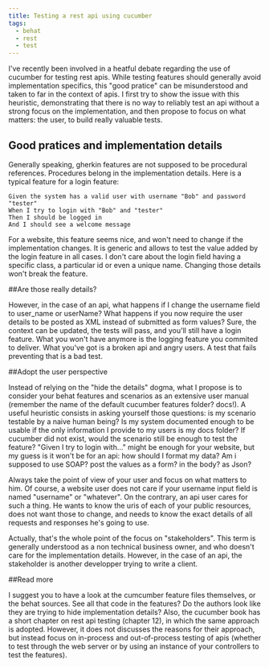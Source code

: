 ```yaml
---
title: Testing a rest api using cucumber
tags:
  - behat
  - rest
  - test
---
```


I've recently been involved in a heatful debate regarding the use of cucumber for testing rest apis. While testing features should generally avoid implementation specifics, this "good pratice" can be misunderstood and taken to far in the context of apis. I first try to show the issue with this heuristic, demonstrating that there is no way to reliably test an api without a strong focus on the implementation, and then propose to focus on what matters: the user, to build really valuable tests.


## Good pratices and implementation details

Generally speaking, gherkin features are not supposed to be procedural references. Procedures belong in the implementation details. Here is a typical feature for a login feature:

	Given the system has a valid user with username "Bob" and password "tester"
	When I try to login with "Bob" and "tester"
	Then I should be logged in
	And I should see a welcome message

For a website, this feature seems nice, and won't need to change if the implementation changes. It is generic and allows to test the value added by the login feature in all cases. I don't care about the login field having a specific class, a particular id or even a unique name. Changing those details won't break the feature.


##Are those really details?

However, in the case of an api, what happens if I change the username field to user_name or userName? What happens if you now require the user details to be posted as XML instead of submitted as form values? Sure, the context can be updated, the tests will pass, and you'll still have a login feature. What you won't have anymore is the logging feature you commited to deliver. What you've got is a broken api and angry users. A test that fails preventing that is a bad test.


##Adopt the user perspective

Instead of relying on the "hide the details" dogma, what I propose is to consider your behat features and scenarios as an extensive user manual (remember the name of the default cucumber features folder? docs!).
A useful heuristic consists in asking yourself those questions: is my scenario testable by a naive human being? Is my system documented enough to be usable if the only information I provide to my users is my docs folder? If cucumber did not exist, would the scenario still be enough to test the feature? "Given I try to login with..." might be enough for your website, but my guess is it won't be for an api: how should I format my data? Am i supposed to use SOAP? post the values as a form? in the body? as Json?

Always take the point of view of your user and focus on what matters to him. Of course, a website user does not care if your username input field is named "username" or "whatever". On the contrary, an api user cares for such a thing. He wants to know the uris of each of your public resources, does not want those to change, and needs to know the exact details of all requests and responses he's going to use.

Actually, that's the whole point of the focus on "stakeholders". This term is generally understood as a non technical business owner, and who doesn't care for the implementation details. However, in the case of an api, the stakeholder is another developper trying to write a client.


##Read more

I suggest you to have a look at the cumcumber feature files themselves, or the behat sources. See all that code in the features? Do the authors look like they are trying to hide implementation details?
Also, the cucumber book has a short chapter on rest api testing (chapter 12), in which the same approach is adopted. However, it does not discusses the reasons for their approach, but instead focus on in-process and out-of-process testing of apis (whether to test through the web server or by using an instance of your controllers to test the features).
